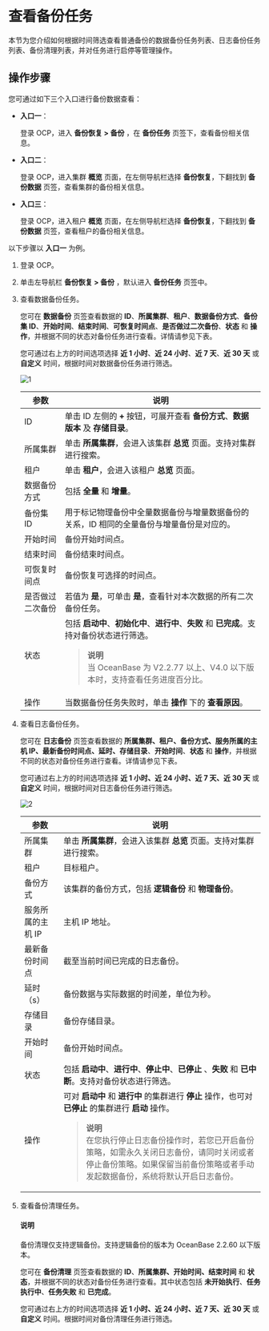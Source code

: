 # 查看备份任务

本节为您介绍如何根据时间筛选查看普通备份的数据备份任务列表、日志备份任务列表、备份清理列表，并对任务进行启停等管理操作。

## 操作步骤

您可通过如下三个入口进行备份数据查看：

* **入口一**：

    登录 OCP，进入 **备份恢复 > 备份** ，在 **备份任务** 页签下，查看备份相关信息。

* **入口二**：

    登录 OCP，进入集群 **概览** 页面，在左侧导航栏选择 **备份恢复**，下翻找到 **备份数据** 页签，查看集群的备份相关信息。

* **入口三**：

    登录 OCP，进入租户 **概览** 页面，在左侧导航栏选择 **备份恢复**，下翻找到 **备份数据** 页签，查看租户的备份相关信息。

以下步骤以 **入口一** 为例。

1. 登录 OCP。

2. 单击左导航栏 **备份恢复 > 备份** ，默认进入 **备份任务** 页签中。

3. 查看数据备份任务。

    您可在 **数据备份** 页签查看数据的 **ID**、**所属集群**、**租户**、**数据备份方式**、**备份集 ID**、**开始时间**、**结束时间**、**可恢复时间点**、**是否做过二次备份**、**状态** 和 **操作**，并根据不同的状态对备份任务进行查看。详情请参见下表。

    您可通过右上方的时间选项选择 **近 1 小时**、**近 24 小时**、**近 7 天**、**近 30 天** 或 **自定义** 时间，根据时间对数据备份任务进行筛选。

    ![1](https://obbusiness-private.oss-cn-shanghai.aliyuncs.com/doc/img/ocp/422/backup/%E6%95%B0%E6%8D%AE%E5%A4%87%E4%BB%BD-1.png)

    | **参数** | **说明** |
    | --- | --- |
    | ID | 单击 ID 左侧的 **+** 按钮，可展开查看 **备份方式**、**数据版本** 及 **存储目录**。 |
    | 所属集群 | 单击 **所属集群**，会进入该集群 **总览** 页面。支持对集群进行搜索。 |
    | 租户 | 单击 **租户**，会进入该租户 **总览** 页面。 |
    | 数据备份方式 | 包括 **全量** 和 **增量**。 |
    | 备份集 ID | 用于标记物理备份中全量数据备份与增量数据备份的关系，ID 相同的全量备份与增量备份是对应的。 |
    | 开始时间 | 备份开始时间点。 |
    | 结束时间 | 备份结束时间点。 |
    | 可恢复时间点 | 备份恢复可选择的时间点。 |
    | 是否做过二次备份 | 若值为 **是**，可单击 **是**，查看针对本次数据的所有二次备份任务。 |
    | 状态 | 包括 **启动中**、**初始化中**、**进行中**、**失败** 和 **已完成**。支持对备份状态进行筛选。<blockquote>**说明**</br>当 OceanBase 为 V2.2.77 以上、V4.0 以下版本时，支持查看任务进度百分比。</blockquote> |
    | 操作 | 当数据备份任务失败时，单击 **操作** 下的 **查看原因**。 |

4. 查看日志备份任务。

    您可在 **日志备份** 页签查看数据的 **所属集群、租户、备份方式、服务所属的主机 IP、最新备份时间点、延时、存储目录**、**开始时间**、**状态** 和 **操作**，并根据不同的状态对备份任务进行查看。详情请参见下表。

    您可通过右上方的时间选项选择 **近 1 小时、近 24 小时、近 7 天、近 30 天** 或 **自定义** 时间，根据时间对日志备份任务进行筛选。

    ![2](https://obbusiness-private.oss-cn-shanghai.aliyuncs.com/doc/img/ocp/421/%E6%97%A5%E5%BF%97%E5%A4%87%E4%BB%BD.png)

    | **参数** | **说明** |
    | --- | --- |
    | 所属集群 | 单击 **所属集群**，会进入该集群 **总览** 页面。支持对集群进行搜索。 |
    | 租户 | 目标租户。 |
    | 备份方式 | 该集群的备份方式，包括 **逻辑备份** 和 **物理备份**。 |
    | 服务所属的主机 IP | 主机 IP 地址。  |
    | 最新备份时间点 | 截至当前时间已完成的日志备份。 |
    | 延时（s） | 备份数据与实际数据的时间差，单位为秒。 |
    | 存储目录 | 备份存储目录。 |
    | 开始时间 | 备份开始时间点。 |
    | 状态 | 包括 **启动中**、**进行中**、**停止中**、**已停止** 、**失败** 和 **已中断**。支持对备份状态进行筛选。 |
    | 操作 | 可对 **启动中** 和 **进行中** 的集群进行 **停止** 操作，也可对 **已停止** 的集群进行 **启动** 操作。<blockquote>**说明**</br>在您执行停止日志备份操作时，若您已开启备份策略，如需永久关闭日志备份，请同时关闭或者停止备份策略。如果保留当前备份策略或者手动发起数据备份，系统将默认开启日志备份。</blockquote> |


5. 查看备份清理任务。

   <main id="notice" type='explain'>
     <h4>说明</h4>
     <p>备份清理仅支持逻辑备份。支持逻辑备份的版本为 OceanBase 2.2.60 以下版本。</p>
   </main>

    您可在 **备份清理** 页签查看数据的     **ID**、**所属集群、开始时间、结束时间** 和 **状态**，并根据不同的状态对备份任务进行查看。其中状态包括 **未开始执行**、**任务执行中**、**任务失败** 和 **已完成**。

    您可通过右上方的时间选项选择 **近 1 小时、近 24 小时、近 7 天、近 30 天** 或 **自定义** 时间。根据时间对备份清理任务进行筛选。




